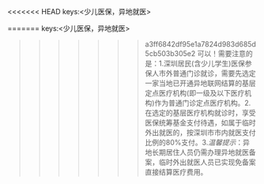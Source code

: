 <<<<<<< HEAD
keys:<少儿医保，异地就医>

=======
keys:<少儿医保，异地就医>

>>>>>>> a3ff6842df95e1a7824d983d685d5cb503b305e2
可以！需要注意的是：1.深圳居民(含少儿学生)医保参保人市外普通门诊就诊，需要先选定一家当地已开通异地联网结算的基层定点医疗机构(即一级及以下医疗机构)作为普通门诊定点医疗机构。2.在选定的基层医疗机构就诊时，享受医保统筹基金支付待遇，如属于临时外出就医的，按深圳市市内就医支付比例的80%支付。3.*温馨提示*：异地长期居住人员仍需办理异地就医备案，临时外出就医人员已实现免备案直接结算医疗费用。